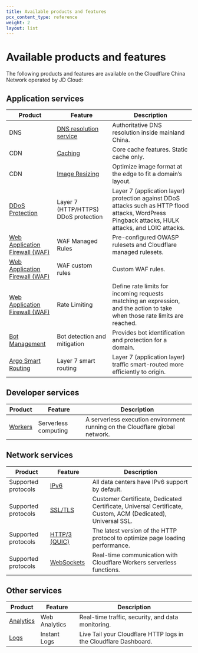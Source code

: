 ```yaml
---
title: Available products and features
pcx_content_type: reference
weight: 2
layout: list
---
```


# Available products and features

The following products and features are available on the Cloudflare China Network operated by JD Cloud:

## Application services

| Product | Feature | Description |
|---|---|---|
| DNS | [DNS resolution service](/china-network/concepts/china-dns/) | Authoritative DNS resolution inside mainland China. |
| CDN | [Caching](/cache/) | Core cache features. Static cache only. |
| CDN | [Image Resizing](/images/) | Optimize image format at the edge to fit a domain’s layout. |
| [DDoS Protection](/ddos-protection/) | Layer 7 (HTTP/HTTPS) DDoS protection | Layer 7 (application layer) protection against DDoS attacks such as HTTP flood attacks, WordPress Pingback attacks, HULK attacks, and LOIC attacks. |
| [Web Application Firewall (WAF)](/waf/) | WAF Managed Rules | Pre-configured OWASP rulesets and Cloudflare managed rulesets. |
| [Web Application Firewall (WAF)](/waf/) | WAF custom rules | Custom WAF rules. |
| [Web Application Firewall (WAF)](/waf/) | Rate Limiting | Define rate limits for incoming requests matching an expression, and the action to take when those rate limits are reached. |
| [Bot Management](/bots/) | Bot detection and mitigation | Provides bot identification and protection for a domain. |
| [Argo Smart Routing](/argo-smart-routing/) | Layer 7 smart routing | Layer 7 (application layer) traffic smart-routed more efficiently to origin. |

## Developer services

| Product | Feature | Description |
|---|---|---|
| [Workers](/workers/) | Serverless computing | A serverless execution environment running on the Cloudflare global network. |

## Network services

| Product | Feature | Description |
|---|---|---|
| Supported protocols | [IPv6](/network/understanding-and-configuring-cloudflares-ipv6-support/) | All data centers have IPv6 support by default. |
| Supported protocols | [SSL/TLS](/ssl/) | Customer Certificate, Dedicated Certificate, Universal Certificate, Custom, ACM (Dedicated), Universal SSL. |
| Supported protocols | [HTTP/3 (QUIC)](https://www.cloudflare.com/learning/performance/what-is-http3/) | The latest version of the HTTP protocol to optimize page loading performance. |
| Supported protocols | [WebSockets](/workers/runtime-apis/websockets/) | Real-time communication with Cloudflare Workers serverless functions. |

## Other services

| Product | Feature | Description |
|---|---|---|
| [Analytics](/analytics/) | Web Analytics | Real-time traffic, security, and data monitoring. |
| [Logs](/logs/) | Instant Logs | Live Tail your Cloudflare HTTP logs in the Cloudflare Dashboard. |
